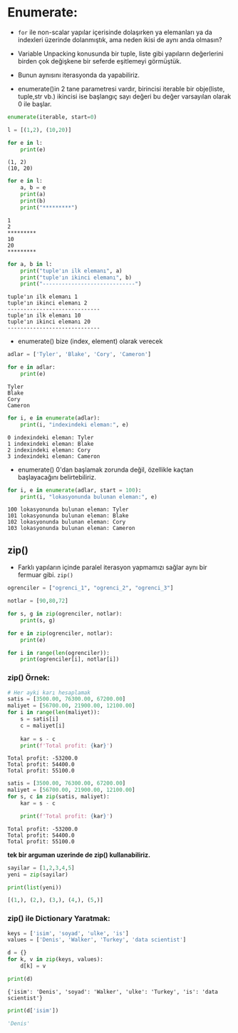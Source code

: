 # Enumerate:

* `for` ile non-scalar yapılar içerisinde dolaşırken ya elemanları ya da indexleri üzerinde dolanmıştık, ama neden ikisi de aynı anda olmasın?

* Variable Unpacking konusunda bir tuple, liste gibi yapıların değerlerini birden çok değişkene bir seferde eşitlemeyi görmüştük.

* Bunun aynısını iterasyonda da yapabiliriz.

* enumerate()in 2 tane parametresi vardır, birincisi iterable bir obje(liste, tuple,str vb.) ikincisi ise başlangıç sayı değeri bu değer varsayılan olarak 0 ile başlar.
```python
enumerate(iterable, start=0)
```

```python
l = [(1,2), (10,20)]
```


```python
for e in l:
    print(e)
```

    (1, 2)
    (10, 20)
    


```python
for e in l:
    a, b = e
    print(a)
    print(b)
    print("*********")
```

    1
    2
    *********
    10
    20
    *********
    


```python
for a, b in l:
    print("tuple'ın ilk elemanı", a)
    print("tuple'ın ikinci elemanı", b)
    print("-----------------------------")
```

    tuple'ın ilk elemanı 1
    tuple'ın ikinci elemanı 2
    -----------------------------
    tuple'ın ilk elemanı 10
    tuple'ın ikinci elemanı 20
    -----------------------------
    

* enumerate() bize (index, element) olarak verecek


```python
adlar = ['Tyler', 'Blake', 'Cory', 'Cameron']
```


```python
for e in adlar:
    print(e)
```

    Tyler
    Blake
    Cory
    Cameron
    


```python
for i, e in enumerate(adlar):
    print(i, "indexindeki eleman:", e)
```

    0 indexindeki eleman: Tyler
    1 indexindeki eleman: Blake
    2 indexindeki eleman: Cory
    3 indexindeki eleman: Cameron
    

* enumerate() 0'dan başlamak zorunda değil, özellikle kaçtan başlayacağını belirtebiliriz.

```python
for i, e in enumerate(adlar, start = 100):
    print(i, "lokasyonunda bulunan eleman:", e)
```

    100 lokasyonunda bulunan eleman: Tyler
    101 lokasyonunda bulunan eleman: Blake
    102 lokasyonunda bulunan eleman: Cory
    103 lokasyonunda bulunan eleman: Cameron
    

## zip()

* Farklı yapıların içinde paralel iterasyon yapmamızı sağlar aynı bir fermuar gibi. `zip()`


```python
ogrenciler = ["ogrenci_1", "ogrenci_2", "ogrenci_3"]
```


```python
notlar = [90,80,72]
```


```python
for s, g in zip(ogrenciler, notlar):
    print(s, g)
```


```python
for e in zip(ogrenciler, notlar):
    print(e)
```


```python
for i in range(len(ogrenciler)):
    print(ogrenciler[i], notlar[i])
```

### zip() Örnek:


```python
# Her ayki karı hesaplamak
satis = [3500.00, 76300.00, 67200.00]
maliyet = [56700.00, 21900.00, 12100.00]
for i in range(len(maliyet)):
    s = satis[i]
    c = maliyet[i]
    
    kar = s - c
    print(f'Total profit: {kar}')
```

    Total profit: -53200.0
    Total profit: 54400.0
    Total profit: 55100.0
    


```python
satis = [3500.00, 76300.00, 67200.00]
maliyet = [56700.00, 21900.00, 12100.00]
for s, c in zip(satis, maliyet):
    kar = s - c

    print(f'Total profit: {kar}')
```

    Total profit: -53200.0
    Total profit: 54400.0
    Total profit: 55100.0

<b>  tek bir arguman uzerinde de zip() kullanabiliriz. </b>
```python
sayilar = [1,2,3,4,5]
yeni = zip(sayilar)

print(list(yeni))
```
```python
[(1,), (2,), (3,), (4,), (5,)]
```

### zip() ile Dictionary Yaratmak:


```python
keys = ['isim', 'soyad', 'ulke', 'is']
values = ['Denis', 'Walker', 'Turkey', 'data scientist']
```


```python
d = {}
for k, v in zip(keys, values):
    d[k] = v
```


```python
print(d)
```

    {'isim': 'Denis', 'soyad': 'Walker', 'ulke': 'Turkey', 'is': 'data scientist'}


```python
print(d['isim'])
```
```python
'Denis'
```
